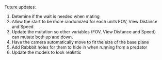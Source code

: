 Future updates:
1. Detemine if the wait is needed when mating
2. Allow the start to be more randomized for each units FOV, View Distance and Speed
3. Update the mutation so other variables (FOV, View Distance and Speed) can mutate both up and down.
4. Have the camera automatically move to fit the size of the base plane
5. Add Rabbbit holes for them to hide in when running from a predator
6. Update the models to look realistic

